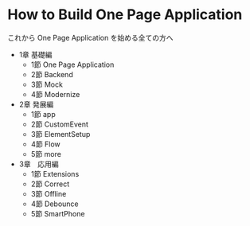 # How to Build One Page Application

これから One Page Application を始める全ての方へ

- 1章 基礎編
    - 1節 One Page Application
    - 2節 Backend
    - 3節 Mock
    - 4節 Modernize
- 2章 発展編
    - 1節 app
    - 2節 CustomEvent
    - 3節 ElementSetup
    - 4節 Flow
    - 5節 more
- 3章　応用編
    - 1節 Extensions
    - 2節 Correct
    - 3節 Offline
    - 4節 Debounce
    - 5節 SmartPhone
